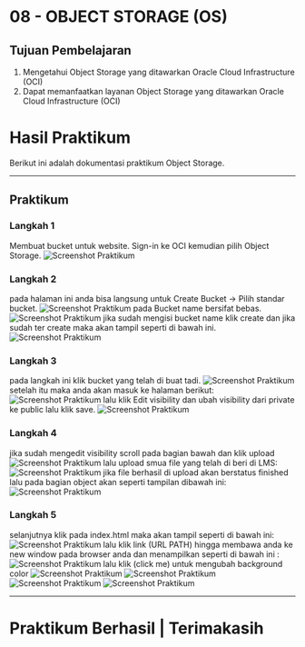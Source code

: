 # 08 - OBJECT STORAGE (OS)

## Tujuan Pembelajaran

1. Mengetahui Object Storage yang ditawarkan Oracle Cloud Infrastructure (OCI)
2. Dapat memanfaatkan layanan Object Storage yang ditawarkan Oracle Cloud Infrastructure (OCI)

# Hasil Praktikum

Berikut ini adalah dokumentasi praktikum Object Storage.

---
## Praktikum 
### Langkah 1
Membuat bucket untuk website. Sign-in ke OCI kemudian pilih Object Storage.
![Screenshot Praktikum](img/1.png)
### Langkah 2
pada halaman ini anda bisa langsung untuk 
Create Bucket → Pilih standar bucket.
![Screenshot Praktikum](img/2.png)
pada Bucket name bersifat bebas.
![Screenshot Praktikum](img/3.png)
jika sudah mengisi bucket name klik create dan
jika sudah ter create maka akan tampil seperti di bawah ini.
![Screenshot Praktikum](img/4.png)
### Langkah 3
pada langkah ini klik bucket yang telah di buat tadi.
![Screenshot Praktikum](img/4.png)
setelah itu maka anda akan masuk ke halaman berikut:
![Screenshot Praktikum](img/5.png)
lalu klik Edit visibility dan ubah visibility dari private ke public lalu klik save.
![Screenshot Praktikum](img/6.png)
### Langkah 4
jika sudah mengedit visibility scroll pada bagian bawah dan klik upload
![Screenshot Praktikum](img/8.png)
lalu upload smua file yang telah di beri di LMS:
![Screenshot Praktikum](img/9.png)
jika file berhasil di upload akan berstatus finished lalu pada bagian object akan seperti tampilan dibawah ini:
![Screenshot Praktikum](img/10.png)
### Langkah 5
selanjutnya klik pada index.html maka akan tampil seperti di bawah ini: 
![Screenshot Praktikum](img/11.png)
lalu klik link (URL PATH) hingga membawa anda ke new window pada browser anda dan menampilkan seperti di bawah ini :
![Screenshot Praktikum](img/12.png)
lalu klik (click me) untuk mengubah background color
![Screenshot Praktikum](img/13.png)
![Screenshot Praktikum](img/14.png)
![Screenshot Praktikum](img/15.png)
![Screenshot Praktikum](img/16.png)

---
# Praktikum Berhasil | Terimakasih 